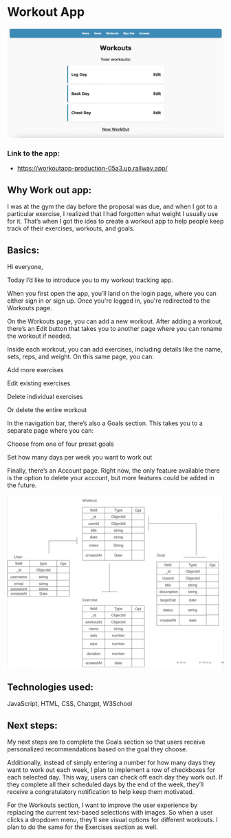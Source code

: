 # Workout App

![Work Out](./Screen%20Shot%202025-09-16%20at%207.28.06%20AM.png)

### Link to the app:

- https://workoutapp-production-05a3.up.railway.app/

## Why Work out app:

I was at the gym the day before the proposal was due, and when I got to a particular exercise, I realized that I had forgotten what weight I usually use for it. That’s when I got the idea to create a workout app to help people keep track of their exercises, workouts, and goals.


## Basics:

Hi everyone,

Today I’d like to introduce you to my workout tracking app.

When you first open the app, you’ll land on the login page, where you can either sign in or sign up. Once you're logged in, you're redirected to the Workouts page.

On the Workouts page, you can add a new workout. After adding a workout, there’s an Edit button that takes you to another page where you can rename the workout if needed.

Inside each workout, you can add exercises, including details like the name, sets, reps, and weight. On this same page, you can:

Add more exercises

Edit existing exercises

Delete individual exercises

Or delete the entire workout

In the navigation bar, there’s also a Goals section. This takes you to a separate page where you can:

Choose from one of four preset goals

Set how many days per week you want to work out

Finally, there’s an Account page. Right now, the only feature available there is the option to delete your account, but more features could be added in the future.

![Work Out](./Screen%20Shot%202025-09-08%20at%204.47.20%20PM.png)

## Technologies used:

JavaScript, HTML, CSS, Chatgpt, W3School

## Next steps:

My next steps are to complete the Goals section so that users receive personalized recommendations based on the goal they choose.

Additionally, instead of simply entering a number for how many days they want to work out each week, I plan to implement a row of checkboxes for each selected day. This way, users can check off each day they work out. If they complete all their scheduled days by the end of the week, they’ll receive a congratulatory notification to help keep them motivated.

For the Workouts section, I want to improve the user experience by replacing the current text-based selections with images. So when a user clicks a dropdown menu, they’ll see visual options for different workouts. I plan to do the same for the Exercises section as well.
